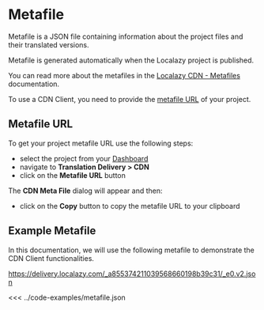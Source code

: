 # Metafile

Metafile is a JSON file containing information about the project files and their translated versions.

Metafile is generated automatically when the Localazy project is published.

You can read more about the metafiles in the [Localazy CDN - Metafiles](https://localazy.com/docs/cdn/cdn-metafiles) documentation.

To use a CDN Client, you need to provide the [metafile URL](#metafile-url) of your project.

## Metafile URL

To get your project metafile URL use the following steps:

- select the project from your [Dashboard](https://localazy.com/my/dashboard)
- navigate to **Translation Delivery > CDN**
- click on the **Metafile URL** button

<loc-zoom-img src="/assets/metafile-url.png" alt="Metafile URL" />

The **CDN Meta File** dialog will appear and then:

- click on the **Copy** button to copy the metafile URL to your clipboard

<loc-zoom-img src="/assets/metafile-url-copy.png" alt="Metafile URL copy" />

## Example Metafile

In this documentation, we will use the following metafile to demonstrate the CDN Client functionalities.

https://delivery.localazy.com/_a855374211039568660198b39c31/_e0.v2.json

<<< ../code-examples/metafile.json

